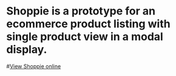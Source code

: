 # Shoppie is a prototype for an ecommerce product listing with single product view in a modal display.

#[View Shoppie online](https://shoppie-delta.vercel.app/)
